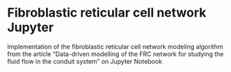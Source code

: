 # Fibroblastic reticular cell network Jupyter
Implementation of the fibroblastic reticular cell network modeling algorithm from the article “Data-driven modelling of the FRC network for studying the fluid flow in the conduit system” on Jupyter Notebook
